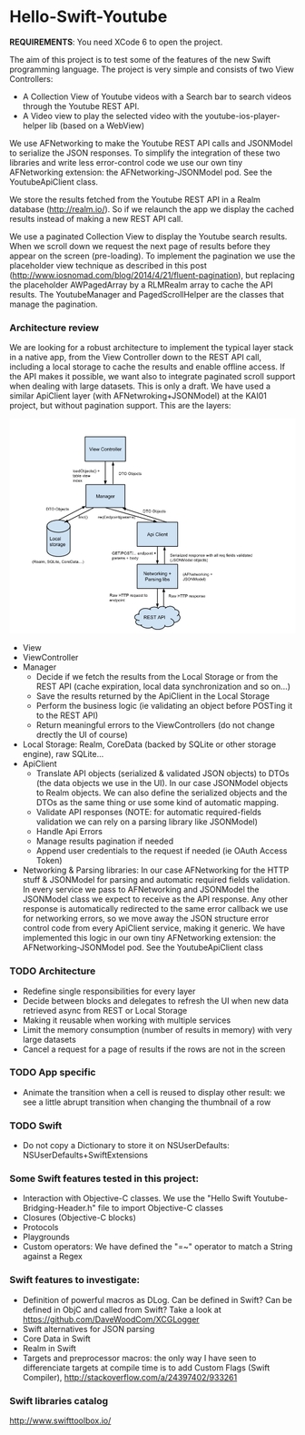 Hello-Swift-Youtube
===================

**REQUIREMENTS**: You need XCode 6 to open the project.

The aim of this project is to test some of the features of the new Swift programming language. The project is very simple and consists of two View Controllers: 

- A Collection View of Youtube videos with a Search bar to search videos through the Youtube REST API.
- A Video view to play the selected video with the youtube-ios-player-helper lib (based on a WebView)

We use AFNetworking to make the Youtube REST API calls and JSONModel to serialize the JSON responses. To simplify the integration of these two libraries and write less error-control code we use our own tiny AFNetworking extension: the AFNetworking-JSONModel pod. See the YoutubeApiClient class.

We store the results fetched from the Youtube REST API in a Realm database (http://realm.io/). So if we relaunch the app we display the cached results instead of making a new REST API call.

We use a paginated Collection View to display the Youtube search results. When we scroll down we request the next page of results before they appear on the screen (pre-loading). To implement the pagination we use the placeholder view technique as described in this post (http://www.iosnomad.com/blog/2014/4/21/fluent-pagination), but replacing the placeholder AWPagedArray by a RLMRealm array to cache the API results. The YoutubeManager and PagedScrollHelper are the classes that manage the pagination.

### Architecture review
We are looking for a robust architecture to implement the typical layer stack in a native app, from the View Controller down to the REST API call, including a local storage to cache the results and enable offline access. If the API makes it possible, we want also to integrate paginated scroll support when dealing with large datasets. This is only a draft. We have used a similar ApiClient layer (with AFNetwroking+JSONModel) at the KAI01 project, but without pagination support. This are the layers:

![Architecture schema](https://github.com/IGZjuantrias/Hello-Swift-Youtube/blob/master/Doc/REST-Storage-View_Architecture.png)

- View
- ViewController
- Manager
  - Decide if we fetch the results from the Local Storage or from the REST API (cache expiration, local data synchronization and so on...)
  - Save the results returned by the ApiClient in the Local Storage
  - Perform the business logic (ie validating an object before POSTing it to the REST API)
  - Return meaningful errors to the ViewControllers (do not change drectly the UI of course)
- Local Storage: Realm, CoreData (backed by SQLite or other storage engine), raw SQLite...
- ApiClient
  - Translate API objects (serialized & validated JSON objects) to DTOs (the data objects we use in the UI). In our case JSONModel objects to Realm objects. We can also define the serialized objects and the DTOs as the same thing or use some kind of automatic mapping.
  - Validate API responses (NOTE: for automatic required-fields validation we can rely on a parsing library like JSONModel)
  - Handle Api Errors
  - Manage results pagination if needed
  - Append user credentials to the request if needed (ie OAuth Access Token)
- Networking & Parsing libraries: In our case AFNetworking for the HTTP stuff & JSONModel for parsing and automatic required fields validation. In every service we pass to AFNetworking and JSONModel the JSONModel class we expect to receive as the API response. Any other response is automatically redirected to the same error callback we use for networking errors, so we move away the JSON structure error control code from every ApiClient service, making it generic. We have implemented this logic in our own tiny AFNetworking extension: the AFNetworking-JSONModel pod. See the YoutubeApiClient class

### TODO Architecture
- Redefine single responsibilities for every layer
- Decide between blocks and delegates to refresh the UI when new data retrieved async from REST or Local Storage
- Making it reusable when working with multiple services
- Limit the memory consumption (number of results in memory) with very large datasets
- Cancel a request for a page of results if the rows are not in the screen

### TODO App specific
- Animate the transition when a cell is reused to display other result: we see a little abrupt transition when changing the thumbnail of a row 

### TODO Swift
- Do not copy a Dictionary to store it on NSUserDefaults: NSUserDefaults+SwiftExtensions 

### Some Swift features tested in this project:
- Interaction with Objective-C classes. We use the "Hello Swift Youtube-Bridging-Header.h" file to import Objective-C classes
- Closures (Objective-C blocks)
- Protocols
- Playgrounds
- Custom operators: We have defined the "=~" operator to match a String against a Regex

### Swift features to investigate:
- Definition of powerful macros as DLog. Can be defined in Swift? Can be defined in ObjC and called from Swift? Take a look at https://github.com/DaveWoodCom/XCGLogger
- Swift alternatives for JSON parsing
- Core Data in Swift
- Realm in Swift
- Targets and preprocessor macros: the only way I have seen to differenciate targets at compile time is to add Custom Flags (Swift Compiler), http://stackoverflow.com/a/24397402/933261

### Swift libraries catalog
http://www.swifttoolbox.io/
